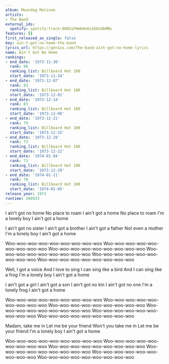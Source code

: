 ```yaml
---
album: Moondog Matinee
artists:
- The Band
external_ids:
  spotify: spotify:track:06DUiFHmbHo6sSbDxQbMBx
features: []
first_released_as_single: false
key: ain-t-got-no-home-the-band
lyrics_url: https://genius.com/The-band-aint-got-no-home-lyrics
name: Ain't Got No Home
rankings:
- end_date: '1973-11-30'
  rank: 96
  ranking_list: Billboard Hot 100
  start_date: '1973-11-24'
- end_date: '1973-12-07'
  rank: 93
  ranking_list: Billboard Hot 100
  start_date: '1973-12-01'
- end_date: '1973-12-14'
  rank: 83
  ranking_list: Billboard Hot 100
  start_date: '1973-12-08'
- end_date: '1973-12-21'
  rank: 79
  ranking_list: Billboard Hot 100
  start_date: '1973-12-15'
- end_date: '1973-12-28'
  rank: 73
  ranking_list: Billboard Hot 100
  start_date: '1973-12-22'
- end_date: '1974-01-04'
  rank: 73
  ranking_list: Billboard Hot 100
  start_date: '1973-12-29'
- end_date: '1974-01-11'
  rank: 78
  ranking_list: Billboard Hot 100
  start_date: '1974-01-05'
release_year: 1973
runtime: 204933
---
```

I ain't got no home
No place to roam
I ain't got a home
No place to roam
I'm a lonely boy
I ain't got a home


I ain't got no sister
I ain't got a brother
I ain't got a father
Not even a mother
I'm a lonely boy
I ain't got a home


Woo-woo-woo-woo-woo-woo-woo-woo-woo
Woo-woo-woo-woo-woo-woo-woo-woo-woo
Woo-woo-woo-woo-woo-woo-woo-woo-woo
Woo-woo-woo-woo-woo-woo-woo-woo-woo
Woo-woo-woo-woo-woo-woo-woo-woo-woo
Woo-woo-woo-woo-woo-woo-woo-woo-woo


Well, I got a voice
And I love to sing
I can sing like a bird
And I can sing like a frog
I'm a lonely boy
I ain't got a home


I ain't got a girl
I ain't got a son
I ain't got no kin
I ain't got no one
I'm a lonely frog
I ain't got a home


Woo-woo-woo-woo-woo-woo-woo-woo-woo
Woo-woo-woo-woo-woo-woo-woo-woo-woo
Woo-woo-woo-woo-woo-woo-woo-woo-woo
Woo-woo-woo-woo-woo-woo-woo-woo-woo
Woo-woo-woo-woo-woo-woo-woo-woo-woo
Woo-woo-woo-woo-woo-woo-woo-woo-woo

Madam, take me in
Let me be your friend
Won't you take me in
Let me be your friend
I'm a lonely boy
I ain't got a home


Woo-woo-woo-woo-woo-woo-woo-woo-woo
Woo-woo-woo-woo-woo-woo-woo-woo-woo
Woo-woo-woo-woo-woo-woo-woo-woo-woo
Woo-woo-woo-woo-woo-woo-woo-woo-woo
Woo-woo-woo-woo-woo-woo-woo-woo-woo
Woo-woo-woo-woo-woo-woo-woo-woo-woo
